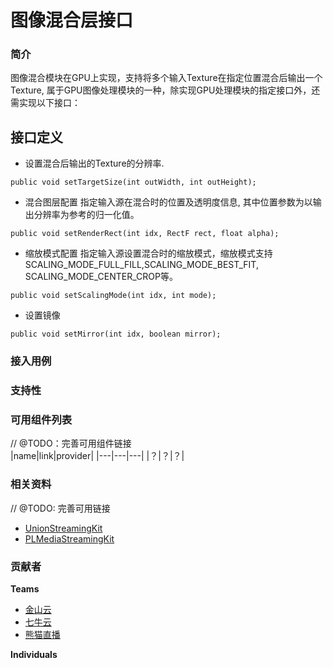 # 图像混合层接口

### 简介
图像混合模块在GPU上实现，支持将多个输入Texture在指定位置混合后输出一个Texture, 属于GPU图像处理模块的一种，除实现GPU处理模块的指定接口外，还需实现以下接口：

## 接口定义
- 设置混合后输出的Texture的分辨率.
```
public void setTargetSize(int outWidth, int outHeight);
```
- 混合图层配置
指定输入源在混合时的位置及透明度信息, 其中位置参数为以输出分辨率为参考的归一化值。
```
public void setRenderRect(int idx, RectF rect, float alpha);
```
- 缩放模式配置
指定输入源设置混合时的缩放模式，缩放模式支持 SCALING_MODE_FULL_FILL,SCALING_MODE_BEST_FIT, SCALING_MODE_CENTER_CROP等。
```
public void setScalingMode(int idx, int mode);
```
- 设置镜像
```
public void setMirror(int idx, boolean mirror);
```

### 接入用例

### 支持性

### 可用组件列表
// @TODO：完善可用组件链接  
|name|link|provider|
|---|---|---|
|？|？|？|


### 相关资料
// @TODO: 完善可用链接
- [UnionStreamingKit](/)
- [PLMediaStreamingKit](/)

### 贡献者
**Teams**
- [金山云](http://www.ksyun.com/)
- [七牛云](https://www.qiniu.com/)
- [熊猫直播](https://www.panda.tv/)

**Individuals**



